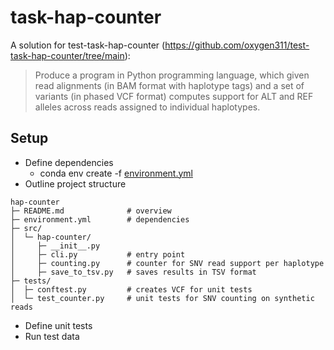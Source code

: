 # task-hap-counter
A solution for test-task-hap-counter (https://github.com/oxygen311/test-task-hap-counter/tree/main):

> Produce a program in Python programming language, which given read alignments (in BAM format with haplotype tags) and a set of variants (in phased VCF format) computes support for ALT and REF alleles across reads assigned to individual haplotypes.

## Setup
- Define dependencies
  - conda env create -f [environment.yml](environment.yml)
- Outline project structure

```
hap-counter
├─ README.md              # overview
├─ environment.yml        # dependencies
├─ src/
│  └─ hap-counter/
│     ├─ __init__.py
│     ├─ cli.py           # entry point
│     ├─ counting.py      # counter for SNV read support per haplotype
│     ├─ save_to_tsv.py   # saves results in TSV format
├─ tests/
│  ├─ conftest.py         # creates VCF for unit tests
│  └─ test_counter.py     # unit tests for SNV counting on synthetic reads
```

- Define unit tests
- Run test data
